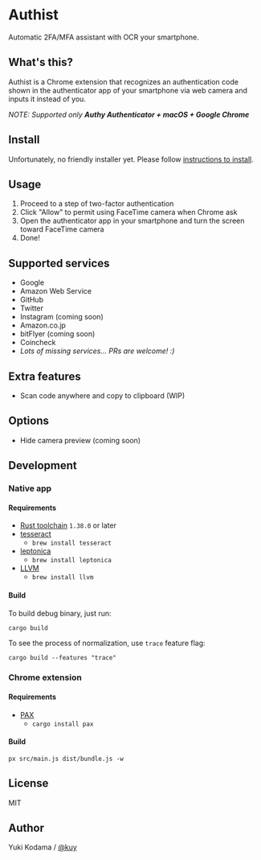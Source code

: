 # Authist

Automatic 2FA/MFA assistant with OCR your smartphone.

## What's this?

Authist is a Chrome extension that recognizes an authentication code shown
in the authenticator app of your smartphone via web camera and inputs it instead of you.

_NOTE: Supported only **Authy Authenticator + macOS + Google Chrome**_

## Install

Unfortunately, no friendly installer yet. Please follow [instructions to install](https://github.com/kuy/authist/blob/master/docs/INSTALL.md).

## Usage

1. Proceed to a step of two-factor authentication
2. Click "Allow" to permit using FaceTime camera when Chrome ask
3. Open the authenticator app in your smartphone and turn the screen toward FaceTime camera
4. Done!

## Supported services

- Google
- Amazon Web Service
- GitHub
- Twitter
- Instagram (coming soon)
- Amazon.co.jp
- bitFlyer (coming soon)
- Coincheck
- _Lots of missing services... PRs are welcome! :)_

## Extra features

- Scan code anywhere and copy to clipboard (WIP)

## Options

- Hide camera preview (coming soon)

## Development

### Native app

#### Requirements

- [Rust toolchain](https://www.rust-lang.org/tools/install) `1.38.0` or later
- [tesseract](https://github.com/tesseract-ocr/tesseract)
  - `brew install tesseract`
- [leptonica](https://github.com/DanBloomberg/leptonica)
  - `brew install leptonica`
- [LLVM](https://llvm.org/)
  - `brew install llvm`

#### Build

To build debug binary, just run:

```
cargo build
```

To see the process of normalization, use `trace` feature flag:

```
cargo build --features "trace"
```

### Chrome extension

#### Requirements

- [PAX](https://github.com/nathan/pax)
  - `cargo install pax`

#### Build

```
px src/main.js dist/bundle.js -w
```

## License

MIT

## Author

Yuki Kodama / [@kuy](https://twitter.com/kuy)
